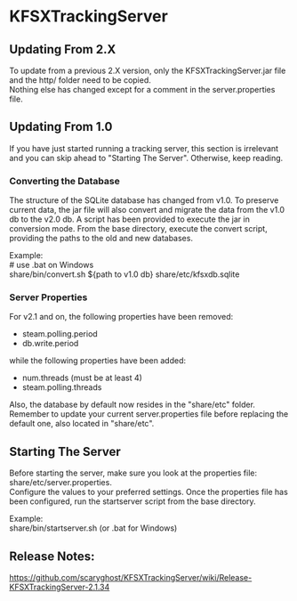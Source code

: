 KFSXTrackingServer
==================
## Updating From 2.X
To update from a previous 2.X version, only the KFSXTrackingServer.jar file and the http/ folder need to be copied.  
Nothing else has changed except for a comment in the server.properties file.

## Updating From 1.0
If you have just started running a tracking server, this section is irrelevant and you can skip ahead 
to "Starting The Server".  Otherwise, keep reading.

### Converting the Database
The structure of the SQLite database has changed from v1.0.  To preserve current data, the jar file 
will also convert and migrate the data from the v1.0 db to the v2.0 db.  A script has been provided 
to execute the jar in conversion mode.  From the base directory, execute the convert script, providing 
the paths to the old and new databases.

Example:  
    # use .bat on Windows  
    share/bin/convert.sh ${path to v1.0 db} share/etc/kfsxdb.sqlite  
    
### Server Properties
For v2.1 and on, the following properties have been removed:
* steam.polling.period
* db.write.period

while the following properties have been added:
* num.threads (must be at least 4)
* steam.polling.threads

Also, the database by default now resides in the "share/etc" folder.  Remember to update your current 
server.properties file before replacing the default one, also located in "share/etc".  

## Starting The Server
Before starting the server, make sure you look at the properties file: share/etc/server.properties.  
Configure the values to your preferred settings.  Once the properties file has been configured, run 
the startserver script from the base directory.

Example:  
    share/bin/startserver.sh (or .bat for Windows)  

## Release Notes:
https://github.com/scaryghost/KFSXTrackingServer/wiki/Release-KFSXTrackingServer-2.1.34
